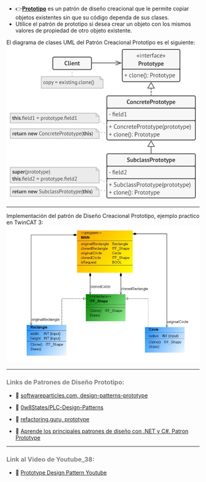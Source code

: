 - 👉[**Prototipo**](https://refactoring.guru/design-patterns/prototype) es un patrón de diseño creacional que le permite copiar objetos existentes sin que su código dependa de sus clases.
- Utilice el patrón de prototipo si desea crear un objeto con los mismos valores de propiedad de otro objeto existente.

El diagrama de clases UML del Patrón Creacional Prototipo es el siguiente:
![Design_Pattern__Creational_Prototype](../../imagenes/Design_Pattern_Creational_Prototype.png)
***
Implementación del patrón de Diseño Creacional Prototipo, ejemplo practico en TwinCAT 3:
![Design_Pattern__Creational_Prototype1](../../imagenes/Design_Pattern__Creational_Prototype.JPG)

***
### <span style="color:grey">Links de Patrones de Diseño Prototipo:</span>
- 🔗 [softwareparticles.com, design-patterns-prototype](https://softwareparticles.com/design-patterns-prototype/)

- 🔗 [0w8States/PLC-Design-Patterns](https://github.com/0w8States/PLC-Design-Patterns)

- 🔗 [refactoring.guru, prototype](https://refactoring.guru/design-patterns/prototype)

- 🔗 [Aprende los principales patrones de diseño con .NET y C#. Patron Prototype](https://www.youtube.com/watch?v=5-abb_iV3ac)

***
### <span style="color:grey">Link al Video de Youtube_38:</span>
- 🔗 [Prototype Design Pattern Youtube]()